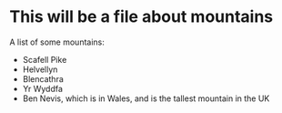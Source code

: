 This will be a file about mountains
===================================

A list of some mountains:

* Scafell Pike
* Helvellyn
* Blencathra
* Yr Wyddfa
* Ben Nevis, which is in Wales, and is the tallest mountain in the UK
